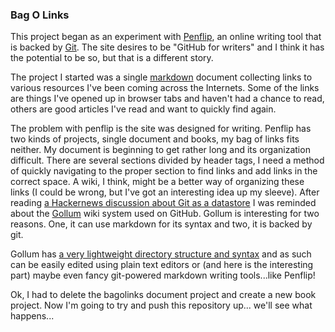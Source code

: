 ### Bag O Links

This project began as an experiment with [Penflip](http://penflip.com), an online writing tool that is backed by [Git](http://git-scm.com/). The site desires to be "GitHub for writers" and I think it has the potential to be so, but that is a different story.

The project I started was a single [markdown](http://en.wikipedia.org/wiki/Markdown) document collecting links to various resources I've been coming across the Internets. Some of the links are things I've opened up in browser tabs and haven't had a chance to read, others are good articles I've read and want to quickly find again. 

The problem with penflip is the site was designed for writing. Penflip has two kinds of projects, single document and books, my bag of links fits neither. My document is beginning to get rather long and its organization difficult. There are several sections divided by header tags, I need a method of quickly navigating to the proper section to find links and add links in the correct space. A wiki, I think, might be a better way of organizing these links (I could be wrong, but I've got an interesting idea up my sleeve). After reading [a Hackernews discussion about Git as a datastore](https://news.ycombinator.com/item?id=7015746) I was reminded about the [Gollum](https://github.com/gollum/gollum) wiki system used on GitHub. Gollum is interesting for two reasons. One, it can use markdown for its syntax and two, it is backed by git. 

Gollum has [a very lightweight directory structure and syntax](https://github.com/gollum/gollum/wiki) and as such can be easily edited using plain text editors or (and here is the interesting part) maybe even fancy git-powered markdown writing tools...like Penflip!

Ok, I had to delete the bagolinks document project and create a new book project. Now I'm going to try and push this repository up... we'll see what happens...
